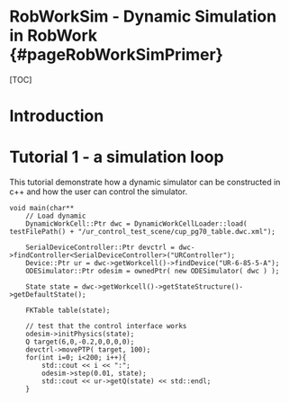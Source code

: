 RobWorkSim - Dynamic Simulation in RobWork  {#pageRobWorkSimPrimer}
===============================

[TOC]

# Introduction #


# Tutorial 1 - a simulation loop #

This tutorial demonstrate how a dynamic simulator can be constructed in c++ 
and how the user can control the simulator.

~~~~{.cpp}
void main(char** 
    // Load dynamic
    DynamicWorkCell::Ptr dwc = DynamicWorkCellLoader::load( testFilePath() + "/ur_control_test_scene/cup_pg70_table.dwc.xml");

    SerialDeviceController::Ptr devctrl = dwc->findController<SerialDeviceController>("URController");
    Device::Ptr ur = dwc->getWorkcell()->findDevice("UR-6-85-5-A");
    ODESimulator::Ptr odesim = ownedPtr( new ODESimulator( dwc ) );

    State state = dwc->getWorkcell()->getStateStructure()->getDefaultState();

    FKTable table(state);

    // test that the control interface works
    odesim->initPhysics(state);
    Q target(6,0,-0.2,0,0,0,0);
    devctrl->movePTP( target, 100);
    for(int i=0; i<200; i++){
    	std::cout << i << ":";
    	odesim->step(0.01, state);
    	std::cout << ur->getQ(state) << std::endl;
    }
~~~~
